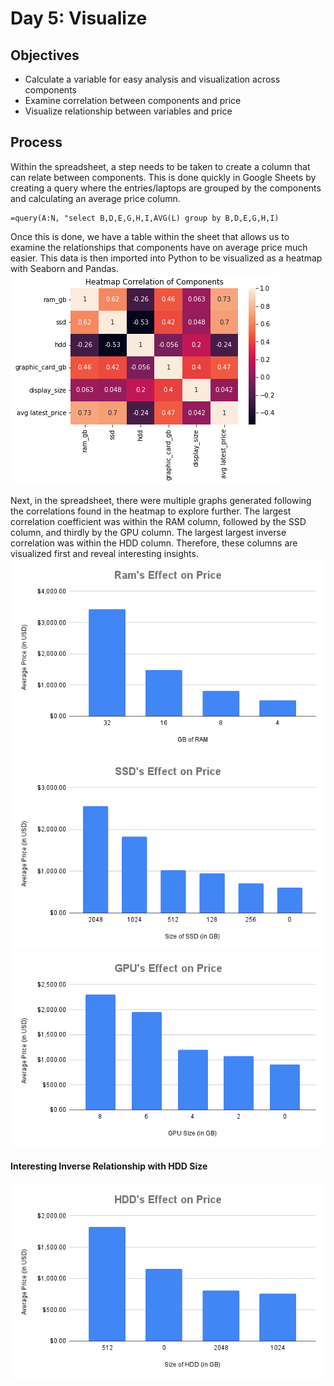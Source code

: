 # Day 5: Visualize
## Objectives
* Calculate a variable for easy analysis and visualization across components
* Examine correlation between components and price
* Visualize relationship between variables and price

## Process
Within the spreadsheet, a step needs to be taken to create a column that can relate between components. This is done quickly in Google Sheets by creating a query where the entries/laptops are grouped by the components and calculating an average price column.
```
=query(A:N, "select B,D,E,G,H,I,AVG(L) group by B,D,E,G,H,I)
```
Once this is done, we have a table within the sheet that allows us to examine the relationships that components have on average price much easier. This data is then imported into Python to be visualized as a heatmap with Seaborn and Pandas.
![Heatmap of Components vs. Average Price](https://github.com/jbean1597/PersonalPortfolio/blob/main/DataAnalytics/YearInCode/Week1/img/Corr_heatmap1.png)

Next, in the spreadsheet, there were multiple graphs generated following the correlations found in the heatmap to explore further. The largest correlation coefficient was within the RAM column, followed by the SSD column, and thirdly by the GPU column. The largest largest inverse correlation was within the HDD column. Therefore, these columns are visualized first and reveal interesting insights.
![RAM Size vs Average Price](https://github.com/jbean1597/PersonalPortfolio/blob/main/DataAnalytics/YearInCode/Week1/img/Ram's%20Effect%20on%20Price.png)
![SSD Size vs Average Price](https://github.com/jbean1597/PersonalPortfolio/blob/main/DataAnalytics/YearInCode/Week1/img/SSD's%20Effect%20on%20Price.png)
![GPU Size vs Average Price](https://github.com/jbean1597/PersonalPortfolio/blob/main/DataAnalytics/YearInCode/Week1/img/GPU's%20Effect%20on%20Price.png)

#### Interesting Inverse Relationship with HDD Size
![HHD Size vs Average Price](https://github.com/jbean1597/PersonalPortfolio/blob/main/DataAnalytics/YearInCode/Week1/img/HDD's%20Effect%20on%20Price.png)

